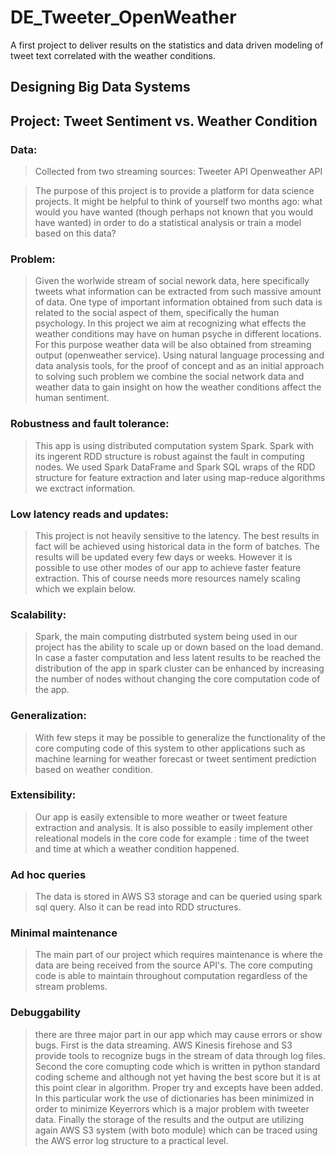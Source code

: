 # DE_Tweeter_OpenWeather
A first project to deliver results on the statistics and data driven modeling of tweet text correlated with the weather conditions.



Designing Big Data Systems
-----------------

Project: Tweet Sentiment vs. Weather Condition 
--------------------------
### Data: 
> Collected from two streaming sources:
> Tweeter API 
> Openweather API

> The purpose of this project is to provide a platform for data science projects. It might be helpful to think of yourself two months ago: what would you have wanted (though perhaps not known that you would have wanted) in order to do a statistical analysis or train a model based on this data?


### Problem:

> Given the worlwide stream of social nework data, here specifically tweets what information can be extracted from such massive amount of data. One type of important information obtained from such data is related to the social aspect of them, specifically the human psychology. In this project we aim at recognizing what effects the weather conditions may have on human psyche in different locations. For this purpose weather data will be also obtained from streaming output (openweather service). Using natural language processing and data analysis tools, for the proof of concept and as an initial approach to solving such problem we combine the social network data and weather data to gain insight on how the weather conditions affect the human sentiment.


### Robustness and fault tolerance:

> This app is using distributed computation system Spark. Spark with its ingerent RDD structure is robust against the fault in computing nodes. We used Spark DataFrame and Spark SQL wraps of the RDD structure for feature extraction and later using map-reduce algorithms we exctract information.


### Low latency reads and updates:

> This project is not heavily sensitive to the latency. The best results in fact will be achieved using historical data in the form of batches. The results will be updated every few days or weeks. However it is possible to use other modes of our app to achieve faster feature extraction. This of course needs more resources namely scaling which we explain below.


### Scalability:

> Spark, the main computing distrbuted system being used in our project has the ability to scale up or down based on the load demand. In case a faster computation and less latent results to be reached the distribution of the app in spark cluster can be enhanced by increasing the number of nodes without changing the core computation code of the app.

### Generalization:

> With few steps it may be possible to generalize the functionality of the core computing code of this system to other applications such as machine learning for weather forecast or tweet sentiment prediction based on weather condition.

### Extensibility:

> Our app is easily extensible to more weather or tweet feature extraction and analysis. It is also possible to easily implement other releational models in the core code for example : time of the tweet and time at which a weather condition happened. 


### Ad hoc queries

> The data is stored in AWS S3 storage and can be queried using spark sql query. Also it can be read into RDD structures.


### Minimal maintenance

> The main part of our project which requires maintenance is where the data are being received from the source API's. The core computing code is able to maintain throughout computation regardless of the stream problems.


### Debuggability

> there are three major part in our app which may cause errors or show bugs. First is the data streaming. AWS Kinesis firehose and S3 provide tools to recognize bugs in the stream of data through log files. Second the core comupting code which is written in python standard coding scheme and although not yet having the best score but it is at this point clear in algorithm. Proper try and excepts have been added. In this particular work the use of dictionaries has been minimized in order to minimize Keyerrors which is a major problem with tweeter data. Finally the storage of the results and the output are utilizing again AWS S3 system (with boto module) which can be traced using the AWS error log structure to a practical level.


